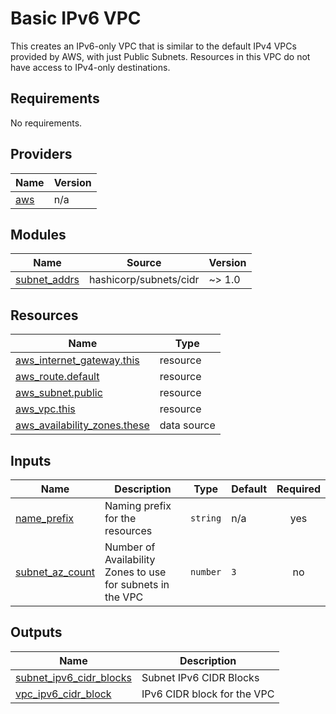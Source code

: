 # Basic IPv6 VPC

This creates an IPv6-only VPC that is similar to the default IPv4 VPCs provided by AWS, with just Public Subnets. Resources in this VPC do not have access to IPv4-only destinations.

<!-- BEGIN_TF_DOCS -->
## Requirements

No requirements.

## Providers

| Name | Version |
|------|---------|
| <a name="provider_aws"></a> [aws](#provider\_aws) | n/a |

## Modules

| Name | Source | Version |
|------|--------|---------|
| <a name="module_subnet_addrs"></a> [subnet\_addrs](#module\_subnet\_addrs) | hashicorp/subnets/cidr | ~> 1.0 |

## Resources

| Name | Type |
|------|------|
| [aws_internet_gateway.this](https://registry.terraform.io/providers/hashicorp/aws/latest/docs/resources/internet_gateway) | resource |
| [aws_route.default](https://registry.terraform.io/providers/hashicorp/aws/latest/docs/resources/route) | resource |
| [aws_subnet.public](https://registry.terraform.io/providers/hashicorp/aws/latest/docs/resources/subnet) | resource |
| [aws_vpc.this](https://registry.terraform.io/providers/hashicorp/aws/latest/docs/resources/vpc) | resource |
| [aws_availability_zones.these](https://registry.terraform.io/providers/hashicorp/aws/latest/docs/data-sources/availability_zones) | data source |

## Inputs

| Name | Description | Type | Default | Required |
|------|-------------|------|---------|:--------:|
| <a name="input_name_prefix"></a> [name\_prefix](#input\_name\_prefix) | Naming prefix for the resources | `string` | n/a | yes |
| <a name="input_subnet_az_count"></a> [subnet\_az\_count](#input\_subnet\_az\_count) | Number of Availability Zones to use for subnets in the VPC | `number` | `3` | no |

## Outputs

| Name | Description |
|------|-------------|
| <a name="output_subnet_ipv6_cidr_blocks"></a> [subnet\_ipv6\_cidr\_blocks](#output\_subnet\_ipv6\_cidr\_blocks) | Subnet IPv6 CIDR Blocks |
| <a name="output_vpc_ipv6_cidr_block"></a> [vpc\_ipv6\_cidr\_block](#output\_vpc\_ipv6\_cidr\_block) | IPv6 CIDR block for the VPC |
<!-- END_TF_DOCS -->
